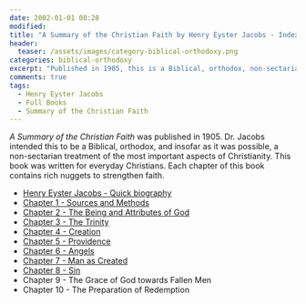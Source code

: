 ```yaml
---
date: 2002-01-01 08:28 
modified: 
title: "A Summary of the Christian Faith by Henry Eyster Jacobs - Index"
header: 
  teaser: /assets/images/category-biblical-orthodoxy.png
categories: biblical-orthodoxy
excerpt: "Published in 1905, this is a Biblical, orthodox, non-sectarian treatment of the most important aspects of Christianity for everyday Christians."
comments: true
tags:
  - Henry Eyster Jacobs
  - Full Books
  - Summary of the Christian Faith 
---
```


*A Summary of the Christian Faith* was published in 1905.  Dr. Jacobs intended this to be a Biblical, orthodox, and insofar as it was possible, a non-sectarian treatment of the most important aspects of Christianity.  This book was written for everyday Christians. Each chapter of this book contains rich nuggets to strengthen faith.  

* [Henry Eyster Jacobs - Quick biography](/biblical-orthodoxy/jacobs-christian-faith-ch1-sources-methods/)
* [Chapter 1 - Sources and Methods](/biblical-orthodoxy/jacobs-christian-faith-ch1-sources-methods/)
* [Chapter 2 - The Being and Attributes of God](/biblical-orthodoxy/jacobs-christian-faith-ch2-being-attributes-god/)
* [Chapter 3 - The Trinity](/biblical-orthodoxy/jacobs-christian-faith-ch3-trinity/)
* [Chapter 4 - Creation](/biblical-orthodoxy/jacobs-christian-faith-ch4-creation/)
* [Chapter 5 - Providence](/biblical-orthodoxy/jacobs-christian-faith-ch5-providence/)
* [Chapter 6 - Angels](/biblical-orthodoxy/jacobs-christian-faith-ch6-angels/)
* [Chapter 7 - Man as Created](/biblical-orthodoxy/jacobs-christian-faith-ch7-man-as-created/)
* [Chapter 8 - Sin](/biblical-orthodoxy/jacobs-christian-faith-ch8-sin/)
* Chapter 9 - The Grace of God towards Fallen Men
* Chapter 10 - The Preparation of Redemption